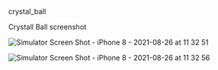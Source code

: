 crystal_ball

Crystall Ball screenshot

![Simulator Screen Shot - iPhone 8 - 2021-08-26 at 11 32 51](https://user-images.githubusercontent.com/6276422/130947982-4809378b-d6c8-4a6d-943c-2520a6bfd807.png)


![Simulator Screen Shot - iPhone 8 - 2021-08-26 at 11 32 56](https://user-images.githubusercontent.com/6276422/130948107-1e8dd9ba-b49a-4a64-8c04-c05c84266c6f.png)

